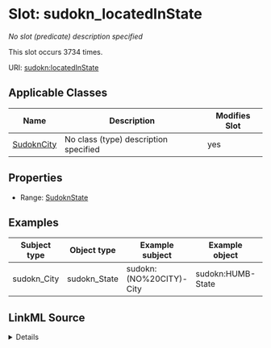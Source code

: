 

# Slot: sudokn_locatedInState


_No slot (predicate) description specified_






This slot occurs 3734 times.


URI: [sudokn:locatedInState](http://asu.edu/semantics/SUDOKN/locatedInState)



<!-- no inheritance hierarchy -->





## Applicable Classes

| Name | Description | Modifies Slot |
| --- | --- | --- |
| [SudoknCity](../classes/SudoknCity.md) | No class (type) description specified |  yes  |







## Properties

* Range: [SudoknState](../classes/SudoknState.md)






## Examples

| Subject type | Object type | Example subject | Example object | Occurrences |
| --- | --- | --- | --- | --- |
| sudokn_City | sudokn_State | sudokn:(NO%20CITY)-City | sudokn:HUMB-State | 3734 |




## LinkML Source

<details>

```yaml
name: sudokn_locatedInState
annotations:
  count:
    tag: count
    value: 3734
description: No slot (predicate) description specified
examples:
- object:
    example_object: sudokn:HUMB-State
    example_object_type: sudokn_State
    example_predicate: sudokn:locatedInState
    example_subject: sudokn:(NO%20CITY)-City
    example_subject_type: sudokn_City
from_schema: sudokn-kg
rank: 1000
slot_uri: sudokn:locatedInState
alias: sudokn_locatedInState
domain_of:
- sudokn_City
range: sudokn_State

```
</details>